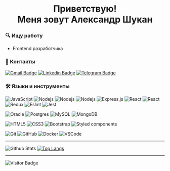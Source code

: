 <h1 align="center">Приветствую!<br />Меня зовут Александр Шукан</h1>

### 🔍 Ищу работу
* Frontend разработчика</h3>



### 📖 Контакты
[![Gmail Badge](https://img.shields.io/badge/-avshukan@gmail.com-c14438?style=for-the-badge&logo=Gmail&logoColor=white&link=mailto:avshukan@gmail.com)](mailto:avshukan@gmail.com)
[![Linkedin Badge](https://img.shields.io/badge/-avshukan-blue?style=for-the-badge&logo=Linkedin&logoColor=white&link=https://www.linkedin.com/in/avshukan/)](https://www.linkedin.com/in/avshukan/)
[![Telegram Badge](https://img.shields.io/badge/-avshukan-0088cc?style=for-the-badge&logo=Telegram&logoColor=white)](https://t.me/avshukan)



### 🛠 Языки и инструменты
![JavaScript](https://img.shields.io/badge/JavaScript-282C34?style=for-the-badge&logo=javascript&logoColor=F7DF1E)
![Nodejs](https://img.shields.io/badge/Nodejs-black?style=for-the-badge&logo=Node.js)
![Nodejs](https://img.shields.io/badge/node.js%20-%2343853D.svg?&style=for-the-badge&logo=node.js&logoColor=white)
![Nodejs](https://img.shields.io/badge/Node.js-282C34?logo=node.js&logoColor=339933)
![Express.js](https://img.shields.io/badge/Express-282C34?logo=express&logoColor=FFFFFF)
![React](https://img.shields.io/badge/react%20-%2300D9FF.svg?&style=for-the-badge&logo=react&logoColor=white)
![React](https://img.shields.io/badge/React-282C34?style=for-the-badge&logo=react&logoColor=61DAFB)
![Redux](https://img.shields.io/badge/Redux-282C34?style=for-the-badge&logo=redux&logoColor=764ABC)
![Eslint](https://img.shields.io/badge/ESLint-282C34?logo=eslint&logoColor=4B32C3)
![Jest](https://img.shields.io/badge/Jest-282C34?logo=jest&logoColor=C21325)

![Oracle](https://img.shields.io/badge/Oracle-ff0000?style=for-the-badge&logo=oracle&logoColor=white)
![Postgres](https://img.shields.io/badge/PostgreSQL-316192?style=for-the-badge&logo=postgresql&logoColor=white) 
![MySQL](https://img.shields.io/badge/-MySQL-black?style=for-the-badge&logo=mysql)
![MongoDB](https://img.shields.io/badge/-MongoDB-black?style=for-the-badge&logo=mongodb)

![HTML5](https://img.shields.io/badge/-HTML5-E34F26?style=flat-square&logo=html5&logoColor=white)
![CSS3](https://img.shields.io/badge/-CSS3-1572B6?style=flat-square&logo=css3)
![Bootstrap](https://img.shields.io/badge/-Bootstrap-563D7C?style=flat-square&logo=bootstrap)
![Styled components](https://img.shields.io/static/v1?label=&message=styled-components&color=282C34&logo=styled-components&logoColor=DB7093)

![Git](https://img.shields.io/badge/-Git-black?style=flat-square&logo=git)
![GitHub](https://img.shields.io/badge/-GitHub-181717?style=flat-square&logo=github)
![Docker](https://img.shields.io/badge/-Docker-black?style=flat-square&logo=docker)
![VSCode](https://img.shields.io/badge/VS%20Code-282C34?logo=visual-studio-code&logoColor=007ACC)


___
![Github Stats](https://github-readme-stats.vercel.app/api?username=avshukan&title_color=0074D9&text_color=E5C07B&icon_color=2ECC40&border_color=30363D&bg_color=161B22&show_icons=true&cache_seconds=1800&locale=en&border_radius=5&hide=,issues,&count_private=true&include_all_commit=true)
[![Top Langs](https://github-readme-stats.vercel.app/api/top-langs/?username=avshukan&layout=compact&theme=vision-friendly-dark)](https://github.com/anuraghazra/github-readme-stats)
___
![Visitor Badge](https://visitor-badge.laobi.icu/badge?page_id=avshukan)



<!--
**avshukan/avshukan** is a ✨ _special_ ✨ repository because its `README.md` (this file) appears on your GitHub profile.

Here are some ideas to get you started:

- 🔭 I’m currently working on ...
- 🌱 I’m currently learning ...
- 👯 I’m looking to collaborate on ...
- 🤔 I’m looking for help with ...
- 💬 Ask me about ...
- 📫 How to reach me: ...
- 😄 Pronouns: ...
- ⚡ Fun fact: ...
-->
